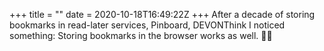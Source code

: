 +++
title = ""
date = 2020-10-18T16:49:22Z
+++
After a decade of storing bookmarks in read-later services, Pinboard, DEVONThink I noticed something: Storing bookmarks in the browser works as well. 🤦‍♂️


<!-- more -->